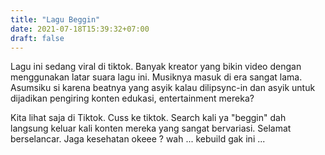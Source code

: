 ```yaml
---
title: "Lagu Beggin"
date: 2021-07-18T15:39:32+07:00
draft: false
---
```


Lagu ini sedang viral di tiktok. Banyak kreator yang bikin video dengan menggunakan latar suara lagu ini. Musiknya masuk di era sangat lama. Asumsiku si karena beatnya yang asyik kalau dilipsync-in dan asyik untuk dijadikan pengiring konten edukasi, entertainment mereka? <!--more-->

Kita lihat saja di Tiktok. Cuss ke tiktok. Search kali ya "beggin" dah langsung keluar kali konten mereka yang sangat bervariasi. Selamat berselancar. Jaga kesehatan okeee ? wah ... kebuild gak ini ...
